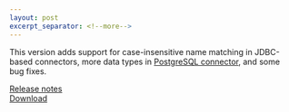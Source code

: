 ```yaml
---
layout: post
excerpt_separator: <!--more-->
---
```


This version adds support for case-insensitive name matching in
JDBC-based connectors, more data types in
[PostgreSQL connector]({{site.url}}/docs/current/connector/postgresql.html),
and some bug fixes.

[Release notes]({{site.url}}/docs/current/release/release-309.html)   
[Download]({{site.url}}/download.html)

<!--more-->
